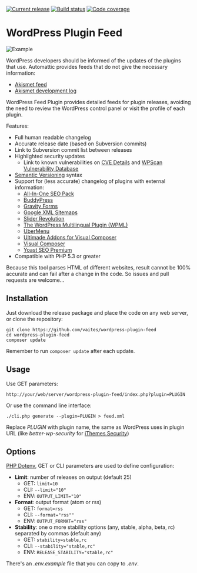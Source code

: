 [![Current release](https://img.shields.io/github/release/vaites/wordpress-plugin-feed.svg)](https://github.com/vaites/wordpress-plugin-feed/releases/latest)
[![Build status](https://travis-ci.org/vaites/wordpress-plugin-feed.svg?branch=master)](https://travis-ci.org/vaites/wordpress-plugin-feed)
[![Code coverage](https://img.shields.io/codecov/c/github/vaites/wordpress-plugin-feed.svg)](https://codecov.io/github/vaites/wordpress-plugin-feed)

WordPress Plugin Feed
=====================

![Example](https://raw.githubusercontent.com/vaites/wordpress-plugin-feed/master/example.png)

WordPress developers should be informed of the updates of the plugins that use. Automattic provides feeds that do not give the necessary information:

* [Akismet feed](https://wordpress.org/plugins/rss/topic/akismet)
* [Akismet development log](https://plugins.trac.wordpress.org/log/akismet?limit=100&mode=stop_on_copy&format=rss)

WordPress Feed Plugin provides detailed feeds for plugin releases, avoiding the need to review the WordPress control panel or visit the profile of each plugin.

Features:
* Full human readable changelog
* Accurate release date (based on Subversion commits)
* Link to Subversion commit list between releases
* Highlighted security updates
  * Link to known vulnerabilities on [CVE Details](http://www.cvedetails.com) and [WPScan Vulnerability Database](https://wpvulndb.com)
* [Semantic Versioning](http://semver.org/) syntax
* Support for (less accurate) changelog of plugins with external information:
  * [All-In-One SEO Pack](http://semperplugins.com/plugins/all-in-one-seo-pack-pro-version/)
  * [BuddyPress](https://buddypress.org/)
  * [Gravity Forms](http://www.gravityforms.com/)
  * [Google XML Sitemaps](http://www.arnebrachhold.de/projects/wordpress-plugins/google-xml-sitemaps-generator/)
  * [Slider Revolution](http://www.themepunch.com/portfolio/slider-revolution-wordpress-plugin/)
  * [The WordPress Multilingual Plugin (WPML)](http://wpml.org)
  * [UberMenu](http://wpmegamenu.com/)
  * [Ultimade Addons for Visual Composer](http://vc.wpbakery.com/addons/ultimate-addon-visual-composer/)
  * [Visual Composer](http://vc.wpbakery.com/)
  * [Yoast SEO Premium](https://yoast.com/wordpress/plugins/seo-premium/)
* Compatible with PHP 5.3 or greater

Because this tool parses HTML of different websites, result cannot be 100% accurate and can fail after a change in the code. So issues and pull requests are welcome...

Installation
------------

Just download the release package and place the code on any web server, or clone the repository:

    git clone https://github.com/vaites/wordpress-plugin-feed
    cd wordpress-plugin-feed
    composer update

Remember to run `composer update` after each update.

Usage
-----

Use GET parameters:

    http://your/web/server/wordpress-plugin-feed/index.php?plugin=PLUGIN

Or use the command line interface:

    ./cli.php generate --plugin=PLUGIN > feed.xml

Replace *PLUGIN* with plugin name, the same as WordPress uses in plugin URL 
(like *better-wp-security* for [iThemes Security](https://wordpress.org/plugins/better-wp-security))

Options
-------

[PHP Dotenv](https://github.com/vlucas/phpdotenv), GET or CLI parameters are used to define configuration:
* **Limit**: number of releases on output (default 25)
  * GET: `limit=10`
  * CLI: `--limit="10"`
  * ENV: `OUTPUT_LIMIT="10"`
* **Format**: output format (atom or rss)
  * GET: `format=rss`
  * CLI: `--format="rss""`
  * ENV: `OUTPUT_FORMAT="rss"`
* **Stability**: one o more stability options (any, stable, alpha, beta, rc) separated by commas (default any)
  * GET: `stability=stable,rc`
  * CLI: `--stability="stable,rc"`
  * ENV: `RELEASE_STABILITY="stable,rc"`

There's an *.env.example* file that you can copy to *.env*.